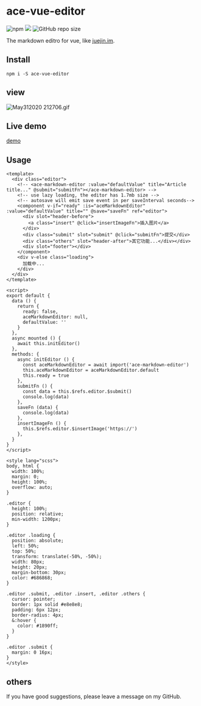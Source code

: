 # ace-vue-editor

![npm](https://img.shields.io/npm/v/ace-vue-editor) ![](https://img.shields.io/npm/l/ace-vue-editor) ![GitHub repo size](https://img.shields.io/github/repo-size/maxlasting/ace-vue-editor)

The markdown editro for vue, like [juejin.im](https://juejin.im).

## Install

```
npm i -S ace-vue-editor
```

## view

![May312020 212706.gif](http://ttc-tal.oss-cn-beijing.aliyuncs.com/1590931668/May-31-2020%2021-27-06.gif)

## Live demo

[demo](https://maxlasting.github.io/demo/ace-vue-markdown/index)

## Usage

```vue
<template>
  <div class="editor">
    <!-- <ace-markdown-editor :value="defaultValue" title="Article title..." @submit="submitFn"></ace-markdown-editor> -->
    <!-- use lazy loading, the editor has 1.7mb size -->
    <!-- autosave will emit save event in per saveInterval seconds-->
    <component v-if="ready" :is="aceMarkdownEditor" :value="defaultValue" title="" @save="saveFn" ref="editor">
      <div slot="header-before">
        <a class="insert" @click="insertImageFn">插入图片</a>
      </div>
      <div class="submit" slot="submit" @click="submitFn">提交</div>
      <div class="others" slot="header-after">其它功能...</div></div>
      <div slot="footer"></div>
    </component>
    <div v-else class="loading">
      加载中...
    </div>
  </div>
</template>

<script>
export default {
  data () {
    return {
      ready: false,
      aceMarkdownEditor: null,
      defaultValue: ''
    }
  },
  async mounted () {
    await this.initEditor()
  },
  methods: {
    async initEditor () {
      const aceMarkdownEditor = await import('ace-markdown-editor')
      this.aceMarkdownEditor = aceMarkdownEditor.default
      this.ready = true
    },
    submitFn () {
      const data = this.$refs.editor.$submit()
      console.log(data)
    },
    saveFn (data) {
      console.log(data)
    },
    insertImageFn () {
      this.$refs.editor.$insertImage('https://')
    },
  }
}
</script>

<style lang="scss">
body, html {
  width: 100%;
  margin: 0;
  height: 100%;
  overflow: auto;
}

.editor {
  height: 100%;
  position: relative;
  min-width: 1200px;
}

.editor .loading {
  position: absolute;
  left: 50%;
  top: 50%;
  transform: translate(-50%, -50%);
  width: 80px;
  height: 20px;
  margin-bottom: 30px;
  color: #686868;
}

.editor .submit, .editor .insert, .editor .others {
  cursor: pointer;
  border: 1px solid #e8e8e8;
  padding: 6px 12px;
  border-radius: 4px;
  &:hover {
    color: #1890ff;
  }
}

.editor .submit {
  margin: 0 16px;
}
</style>
```

## others

If you have good suggestions, please leave a message on my GitHub.
